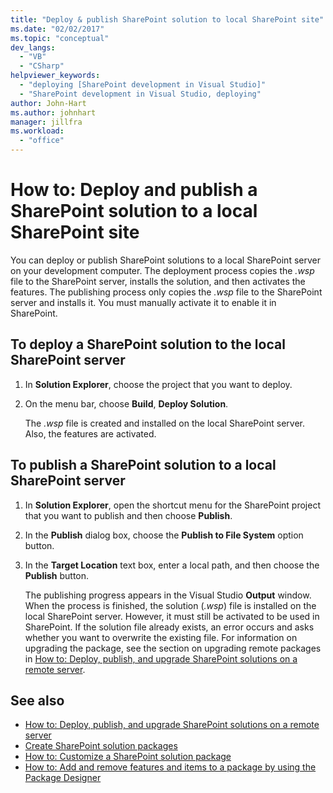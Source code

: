```yaml
---
title: "Deploy & publish SharePoint solution to local SharePoint site"
ms.date: "02/02/2017"
ms.topic: "conceptual"
dev_langs:
  - "VB"
  - "CSharp"
helpviewer_keywords:
  - "deploying [SharePoint development in Visual Studio]"
  - "SharePoint development in Visual Studio, deploying"
author: John-Hart
ms.author: johnhart
manager: jillfra
ms.workload:
  - "office"
---
```

# How to: Deploy and publish a SharePoint solution to a local SharePoint site
  You can deploy or publish SharePoint solutions to a local SharePoint server on your development computer. The deployment process copies the *.wsp* file to the SharePoint server, installs the solution, and then activates the features. The publishing process only copies the *.wsp* file to the SharePoint server and installs it. You must manually activate it to enable it in SharePoint.

## To deploy a SharePoint solution to the local SharePoint server

1. In **Solution Explorer**, choose the project that you want to deploy.

2. On the menu bar, choose **Build**, **Deploy Solution**.

     The *.wsp* file is created and installed on the local SharePoint server. Also, the features are activated.

## To publish a SharePoint solution to a local SharePoint server

1. In **Solution Explorer**, open the shortcut menu for the SharePoint project that you want to publish and then choose **Publish**.

2. In the **Publish** dialog box, choose the **Publish to File System** option button.

3. In the **Target Location** text box, enter a local path, and then choose the **Publish** button.

     The publishing progress appears in the Visual Studio **Output** window. When the process is finished, the solution (*.wsp*) file is installed on the local SharePoint server. However, it must still be activated to be used in SharePoint. If the solution file already exists, an error occurs and asks whether you want to overwrite the existing file. For information on upgrading the package, see the section on upgrading remote packages in [How to: Deploy, publish, and upgrade SharePoint solutions on a remote server](../sharepoint/how-to-deploy-publish-and-upgrade-sharepoint-solutions-on-a-remote-server.md).

## See also
- [How to: Deploy, publish, and upgrade SharePoint solutions on a remote server](../sharepoint/how-to-deploy-publish-and-upgrade-sharepoint-solutions-on-a-remote-server.md)
- [Create SharePoint solution packages](../sharepoint/creating-sharepoint-solution-packages.md)
- [How to: Customize a SharePoint solution package](../sharepoint/how-to-customize-a-sharepoint-solution-package.md)
- [How to: Add and remove features and items to a package by using the Package Designer](../sharepoint/how-to-add-and-remove-features-and-items-to-a-package-by-using-the-package-designer.md)
